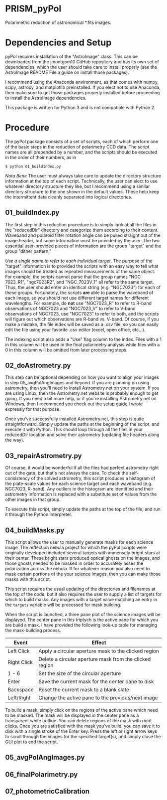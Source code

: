 # PRISM_pyPol
Polarimetric reduction of astronomical \*.fits images.

# Dependencies and Setup

pyPol requires installation of the "AstroImage" class. This can be downloaded
from the jmontgom10 GitHub repository and has its own set of dependencies, which
the user should take care to install properly (see the AstroImage README File a
guide on install those packages).

I recommend using the Anaconda environment, as that comes with numpy, scipy,
astropy, and matplotlib preinstalled. If you elect not to use Anaconda, then
make sure to get those packages properly installed before proceeding to install
the AstroImage dependencies.

This package is written for Python 3 and is not compatible with Python 2.

# Procedure

The pyPol package consists of a set of scripts, each of which perform one of the
basic steps in the reduction of polarimetry CCD data. The script names are all
prepended by a number, and the scripts should be executed in the order of their
numbers, as in

```
$ python 01_buildIndex.py
```

*Nota Bene* The user must always take care to update the directory structure
information at the top of each script. Technically, the user can elect to use
whatever directory structure they like, but I recommend using a similar
directory structure to the one shown in the default values. These help keep the
intermittent data cleanly separated into logical directories.

## 01_buildIndex.py

The first step in this reduction procedure is to simply look at all the files in
the "reducedDir" directory and categorize them according to their content.
Waveband and polaroid filter rotation angle can be pulled straight out of the
image header, but some information must be provided by the user. The two
essential user-provided pieces of information are the group "target" and the
group "dither pattern."

*Use a single name to refer to each individual target*. The purpose of the
"target" information is to provided the scripts with an easy way to tell what
images should be treated as repeated measurements of the same object. For
example, the scripts cannot parse that the group names "NGC 7023_R1",
"ngc7023R2", and "NGC_7023V_1" all refer to the same target. Thus, the user
should enter an identical string (e.g. "NGC7023") for each of these groups.
Fortunately, the scripts **are** able to parse the waveband of each image, so
you should not use different target names for different wavelengths. For
example, do **not** use "NGC7023_R" to refer to R-band observations of NGC7023
and "NGC7023_V" to refer to V-band observations of NGC7023, use "NGC7023" to
refer to both, and the scripts will figure out which observations are R-band vs.
V-band. Of course, if you make a mistake, the file index will be saved as a .csv
file, so you can easily edit the file using your favorite .csv editor (excel,
open office, etc...).

The indexing script also adds a "Use" flag column to the index. Files with a 1
in this column will be used in the final polarimetry analysis while files with a
0 in this column will be omitted from later processing steps.

## 02_doAstrometry.py

This step can be optional depending on how you want to align your images in step
05_avgPolAngImages and beyond. If you are planning on using astrometry, then
you'll need to install Astrometry.net on your system. If you are using Linux,
then the Astrometry.net website is probably enough to get going. If you need a
bit more help, or if you're installing Astrometry.net on Windows, then I
recommend you check out the [setup
guide](https://sites.google.com/site/jmastronomy/Software/astrometry-net-setup)
I wrote expressly for that purpose.

Once you've successfully installed Astrometry.net, this step is quite
straightforward. Simply update the paths at the beginning of the script, and
execute it with Python. This should loop through all the files in your
reducedDir location and solve their astrometry (updating file headers along the
way).

## 03_repairAstrometry.py

Of course, it would be wonderful if all the files had perfect astrometry right
out of the gate, but that's not always the case. To check the self-consistency
of the solved astrometry, this script produces a histogram of the plate-scale
values for each science target and each waveband (e.g. NGC7023, R-band). Any
outliers in the histogram are identified and their astrometry information is
replaced with a substitute set of values from the other images in that group.

To execute this script, simply update the paths at the top of the file, and run it through the Python interpreter.

## 04_buildMasks.py

This script allows the user to manually generate masks for each science image.
The reflection nebula project for which the pyPol scripts were originally
developed included several targets with immensely bright stars at their center.
These bright stars produced optical ghosts on the images, and those ghosts
needed to be masked in order to accurately asses the polarization across the
nebula. If for whatever reason you also need to mask certain portions of the
your science images, then you can make those masks with this script.

This script requires the usual updating of the directories and filenames at the
top of the code, but it also requires the user to supply a list of targets for
which to build masks. Any images with a target value matching an entry in the
`targets` variable will be processed for mask building.

When the script is launched, a three pane plot of the science images will be
displayed. The center pane in this triptych is the active pane for which you are
build a mask. I have provided the following look-up table for managing the
mask-building process.

| Event       | Effect                                                         |
|-------------|----------------------------------------------------------------|
|Left Click   | Apply a circular aperture mask to the clicked region           |
|Right Click  | Delete a circular aperture mask from the clicked region        |
| 1 - 6       | Set the size of the circular aperture                          |
| Enter       | Save the current mask for the center pane to disk              |
| Backspace   | Reset the current mask to a blank slate                        |
| Left/Right  | Change the active pane to the previous/next image              |

To build a mask, simply click on the regions of the active pane which need to be
masked. The mask will be displayed in the center pane as a transparent white
outline. You can delete regions of the mask with right clicks. Once you are
satisfied with the mask you've build, you can save it to disk with a single
stroke of the Enter key. Press the left or right arrow keys to scroll through
the images for the specified target(s), and simply close the GUI plot to end the
script.

## 05_avgPolAngImages.py

## 06_finalPolarimetry.py

## 07_photometricCalibration
